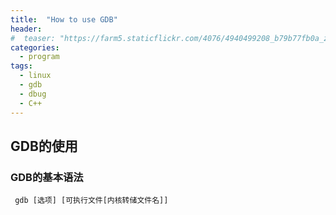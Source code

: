 ```yaml
---
title:  "How to use GDB"
header:
#  teaser: "https://farm5.staticflickr.com/4076/4940499208_b79b77fb0a_z.jpg"
categories: 
  - program
tags:
  - linux
  - gdb 
  - dbug
  - C++
---
```

## GDB的使用

### GDB的基本语法

```#! /bin/bash
 gdb [选项] [可执行文件[内核转储文件名]]
```
